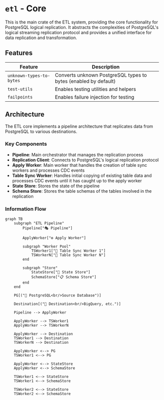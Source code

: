 # `etl` - Core

This is the main crate of the ETL system, providing the core functionality for PostgreSQL logical replication. It abstracts the complexities of PostgreSQL's logical streaming replication protocol and provides a unified interface for data replication and transformation.

## Features

| Feature                  | Description                                |
| ------------------------ | ------------------------------------------ |
| `unknown-types-to-bytes` | Converts unknown PostgreSQL types to bytes (enabled by default) |
| `test-utils`             | Enables testing utilities and helpers      |
| `failpoints`             | Enables failure injection for testing      |

## Architecture

The ETL core implements a pipeline architecture that replicates data from PostgreSQL to various destinations.

### Key Components

- **Pipeline**: Main orchestrator that manages the replication process
- **Replication Client**: Connects to PostgreSQL's logical replication protocol
- **Apply Worker**: Main worker that handles the creation of table sync workers and processes CDC events
- **Table Sync Worker**: Handles initial copying of existing table data and processes CDC events until it has caught up
  to the apply worker
- **State Store**: Stores the state of the pipeline
- **Schema Store**: Stores the table schemas of the tables involved in the replication

### Information Flow

```mermaid
graph TB    
    subgraph "ETL Pipeline"
        Pipeline["🎭 Pipeline"]
        
        ApplyWorker["⚙️ Apply Worker"]

        subgraph "Worker Pool"
            TSWorker1["🔄 Table Sync Worker 1"]
            TSWorkerN["🔄 Table Sync Worker N"]
        end
        
        subgraph "Store"
            StateStore["💾 State Store"]
            SchemaStore["📋 Schema Store"]
        end
    end

    PG[("🐘 PostgreSQL<br/>Source Database")]
    
    Destination[("🎯 Destination<br/>BigQuery, etc.")]
    
    Pipeline --> ApplyWorker
    
    ApplyWorker --> TSWorker1
    ApplyWorker --> TSWorkerN
    
    ApplyWorker --> Destination
    TSWorker1 --> Destination
    TSWorkerN --> Destination

    ApplyWorker <--> PG
    TSWorker1 <--> PG

    ApplyWorker <--> StateStore
    ApplyWorker <--> SchemaStore

    TSWorker1 <--> StateStore
    TSWorker1 <--> SchemaStore

    TSWorker2 <--> StateStore
    TSWorker2 <--> SchemaStore
```
